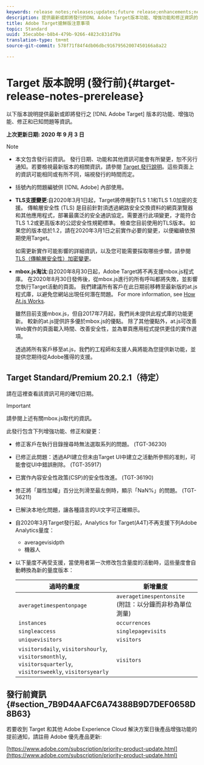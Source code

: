 ```yaml
---
keywords: release notes;releases;updates;future release;enhancements;new features;fixes;updates
description: 提供最新或即將發行的DNL Adobe Target版本功能、增強功能和修正資訊的發行說明。
title: Adobe Target搶鮮版注意事項
topic: Standard
uuid: 35ecabbe-b8b4-479b-9266-4823c831d79a
translation-type: tm+mt
source-git-commit: 578f71f84f4db06dbc91679562007450166a8a22

---
```



# Target 版本說明 (發行前){#target-release-notes-prerelease}

以下版本說明提供最新或即將發行之 [!DNL Adobe Target] 版本的功能、增強功能、修正和已知問題等資訊。

**上次更新日期: 2020 年 9 月 3 日**

>[!NOTE]
>
>* 本文包含發行前資訊。 發行日期、功能和其他資訊可能會有所變更，恕不另行通知。若要檢視最新版本的相關資訊，請參閱 [Target 發行說明](release-notes.md)。這些頁面上的資訊可能相同或有所不同，端視發行的時間而定。
   >
   >
* 括號內的問題編號供 [!DNL Adobe] 內部使用。
   >
   >
* **TLS支援變更**:自2020年3月1日起，Target將停用對TLS 1.1和TLS 1.0加密的支援。 傳輸層安全性 (TLS) 是目前針對須透過網路安全交換資料的網頁瀏覽器和其他應用程式，部署最廣泛的安全通訊協定。需要進行此項變更，才能符合TLS 1.2或更高版本的公認安全性規範標準。 檢查您目前使用的TLS版本。 如果您的版本低於1.2，請在2020年3月1日之前實作必要的變更，以便繼續依預期使用Target。
   >
   >   
   如需更新實作可能影響的詳細資訊，以及您可能需要採取哪些步驟，請參閱 [TLS（傳輸層安全性）加密變更](/help/c-implementing-target/c-considerations-before-you-implement-target/tls-transport-layer-security-encryption.md)。
   >
   >
* **mbox.js淘汰**:自2020年8月30日起，Adobe Target將不再支援mbox.js程式庫。 在2020年8月30日發佈後，從mbox.js進行的所有呼叫都將失敗，並影響您執行Target活動的頁面。 我們建議所有客戶在此日期前移轉至最新版的at.js程式庫，以避免您網站出現任何潛在問題。 For more information, see [How At.js Works](/help/c-implementing-target/c-implementing-target-for-client-side-web/c-how-atjs-works/how-atjs-works.md).
   >
   >   
   雖然目前支援mbox.js，但自2017年7月起，我們尚未提供此程式庫的功能更新。 較新的at.js提供許多優於mbox.js的優點。 除了其他優點外，at.js可改善Web實作的頁面載入時間、改善安全性，並為單頁應用程式提供更佳的實作選項。
   >
   >   
   透過將所有客戶移至at.js，我們的工程師和支援人員將能為您提供新功能，並提供您期待從Adobe獲得的支援。


## Target Standard/Premium 20.2.1（待定）

請在這裡查看該資訊可用的確切日期。

>[!IMPORTANT]
>
>請參閱上述有關mbox.js取代的資訊。

此發行包含下列增強功能、修正和變更：

* 修正客戶在執行目錄搜尋時無法選取系列的問題。 (TGT-36230)
* 已修正此問題：透過API建立但未由Target UI中建立之活動所參照的准則，可能會從UI中錯誤刪除。 (TGT-35917)
* 已實作內容安全性政策(CSP)的安全性改進。 (TGT-36190)
* 修正將「屬性加權」百分比列滑至最左側時，顯示「NaN%」的問題。 (TGT-36211)
* 已解決本地化問題，讓各種語言的UI文字可正確顯示。
* 自2020年3月Target發行起，Analytics for Target(A4T)不再支援下列Adobe Analytics量度：
   * averagevisidpth
   * 機器人
* 以下量度不再受支援，當使用者第一次修改包含量度的活動時，這些量度會自動轉換為新的量度版本：

   | 過時的量度 | 新增量度 |
   |--- |--- |
   | `averagetimespentonpage` | `averagetimespentonsite` (附註：以分鐘而非秒為單位測量) |
   | `instances` | `occurrences` |
   | `singleaccess` | `singlepagevisits` |
   | `uniquevisitors` | `visitors` |
   | `visitorsdaily`, `visitorshourly`, `visitorsmonthly`, `visitorsquarterly`, `visitorsweekly`, `visitorsyearly` | `visitors` |

## 發行前資訊 {#section_7B9D4AAFC6A74388B9D7DEF0658D8B63}

若要收到 Target 和其他 Adobe Experience Cloud 解決方案日後產品增強功能的提前通知，請註冊 Adobe 優先產品更新:

[https://www.adobe.com/subscription/priority-product-update.html](https://www.adobe.com/subscription/priority-product-update.html)
